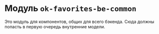 # Модуль `ok-favorites-be-common`

Это модуль для компонентов, общих для всего бэкенда.
Сюда должны попасть в первую очередь внутренние модели.
